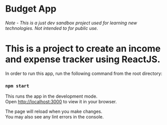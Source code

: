 # Budget App
_Note - This is a just dev sandbox project used for learning new technologies. 
        Not intended to for public use._

# This is a project to create an income and expense tracker using ReactJS. 

In order to run this app, run the following command from the root directory:

### `npm start`

This runs the app in the development mode.\
Open [http://localhost:3000](http://localhost:3000) to view it in your browser.

The page will reload when you make changes.\
You may also see any lint errors in the console.
